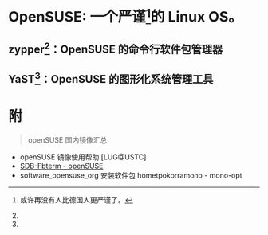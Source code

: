 # OpenSUSE: 一个严谨[^opensuse]的 Linux OS。

## zypper[^zypper]：OpenSUSE 的命令行软件包管理器

## YaST[^yast]：OpenSUSE 的图形化系统管理工具

# 附

> openSUSE 国内镜像汇总

+ openSUSE 镜像使用帮助 [LUG@USTC]
+ [SDB-Fbterm - openSUSE](https://zh.opensuse.org/SDB:Fbterm)
+ software_opensuse_org 安装软件包 hometpokorramono - mono-opt

[^opensuse]: 或许再没有人比德国人更严谨了。
[^zypper]: 
[^yast]: 
